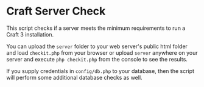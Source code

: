 # Craft Server Check

This script checks if a server meets the minimum requirements to run a Craft 3 installation.

You can upload the `server` folder to your web server's public html folder and load `checkit.php` from your browser
or upload `server` anywhere on your server and execute `php checkit.php` from the console to see the results.

If you supply credentials in `config/db.php` to your database, then the script will perform some additional database checks as well. 
